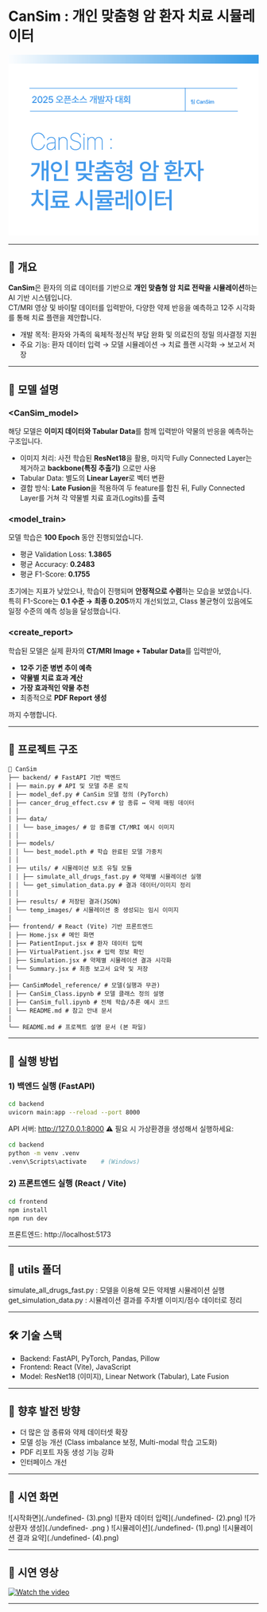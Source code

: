 # CanSim : 개인 맞춤형 암 환자 치료 시뮬레이터

![프로젝트 대표 이미지](./cover.png)

---

## 📌 개요
**CanSim**은 환자의 의료 데이터를 기반으로 **개인 맞춤형 암 치료 전략을 시뮬레이션**하는 AI 기반 시스템입니다.  
CT/MRI 영상 및 바이탈 데이터를 입력받아, 다양한 약제 반응을 예측하고 12주 시각화를 통해 치료 플랜을 제안합니다.  

- 개발 목적: 환자와 가족의 육체적·정신적 부담 완화 및 의료진의 정밀 의사결정 지원  
- 주요 기능: 환자 데이터 입력 → 모델 시뮬레이션 → 치료 플랜 시각화 → 보고서 저장  

---

## 🧠 모델 설명

### <CanSim_model>
해당 모델은 **이미지 데이터와 Tabular Data**를 함께 입력받아 약물의 반응을 예측하는 구조입니다.  
- 이미지 처리: 사전 학습된 **ResNet18**을 활용, 마지막 Fully Connected Layer는 제거하고 **backbone(특징 추출기)** 으로만 사용  
- Tabular Data: 별도의 **Linear Layer**로 벡터 변환  
- 결합 방식: **Late Fusion**을 적용하여 두 feature를 합친 뒤, Fully Connected Layer를 거쳐 각 약물별 치료 효과(Logits)를 출력  

### <model_train>
모델 학습은 **100 Epoch** 동안 진행되었습니다.  
- 평균 Validation Loss: **1.3865**  
- 평균 Accuracy: **0.2483**  
- 평균 F1-Score: **0.1755**  

초기에는 지표가 낮았으나, 학습이 진행되며 **안정적으로 수렴**하는 모습을 보였습니다.  
특히 F1-Score는 **0.1 수준 → 최종 0.205**까지 개선되었고, Class 불균형이 있음에도 일정 수준의 예측 성능을 달성했습니다.  

### <create_report>
학습된 모델은 실제 환자의 **CT/MRI Image + Tabular Data**를 입력받아,  
- **12주 기준 병변 추이 예측**  
- **약물별 치료 효과 계산**  
- **가장 효과적인 약물 추천**  
- 최종적으로 **PDF Report 생성**  

까지 수행합니다. 

---

## 📂 프로젝트 구조

```plaintext
📂 CanSim
├── backend/ # FastAPI 기반 백엔드
│ ├── main.py # API 및 모델 추론 로직
│ ├── model_def.py # CanSim 모델 정의 (PyTorch)
│ ├── cancer_drug_effect.csv # 암 종류 ↔ 약제 매핑 데이터
│ │
│ ├── data/
│ │ └── base_images/ # 암 종류별 CT/MRI 예시 이미지
│ │
│ ├── models/
│ │ └── best_model.pth # 학습 완료된 모델 가중치
│ │
│ ├── utils/ # 시뮬레이션 보조 유틸 모듈
│ │ ├── simulate_all_drugs_fast.py # 약제별 시뮬레이션 실행
│ │ └── get_simulation_data.py # 결과 데이터/이미지 정리
│ │
│ ├── results/ # 저장된 결과(JSON)
│ └── temp_images/ # 시뮬레이션 중 생성되는 임시 이미지
│
├── frontend/ # React (Vite) 기반 프론트엔드
│ ├── Home.jsx # 메인 화면
│ ├── PatientInput.jsx # 환자 데이터 입력
│ ├── VirtualPatient.jsx # 입력 정보 확인
│ ├── Simulation.jsx # 약제별 시뮬레이션 결과 시각화
│ └── Summary.jsx # 최종 보고서 요약 및 저장
│
├── CanSimModel_reference/ # 모델(실행과 무관)
│ ├── CanSim_Class.ipynb # 모델 클래스 정의 설명
│ ├── CanSim_full.ipynb # 전체 학습/추론 예시 코드
│ └── README.md # 참고 안내 문서
│
└── README.md # 프로젝트 설명 문서 (본 파일)
```
---

## 🚀 실행 방법

### 1) 백엔드 실행 (FastAPI)
```bash
cd backend
uvicorn main:app --reload --port 8000
```
API 서버: http://127.0.0.1:8000
⚠️ 필요 시 가상환경을 생성해서 실행하세요:
```bash
cd backend
python -m venv .venv
.venv\Scripts\activate    # (Windows)
```

### 2) 프론트엔드 실행 (React / Vite)
```bash
cd frontend
npm install
npm run dev
```
프론트엔드: http://localhost:5173

---
## 🔧 utils 폴더
simulate_all_drugs_fast.py : 모델을 이용해 모든 약제별 시뮬레이션 실행
get_simulation_data.py : 시뮬레이션 결과를 주차별 이미지/점수 데이터로 정리

---
## 🛠 기술 스택
- Backend: FastAPI, PyTorch, Pandas, Pillow
- Frontend: React (Vite), JavaScript
- Model: ResNet18 (이미지), Linear Network (Tabular), Late Fusion

---
## 🔮 향후 발전 방향
- 더 많은 암 종류와 약제 데이터셋 확장
- 모델 성능 개선 (Class imbalance 보정, Multi-modal 학습 고도화)
- PDF 리포트 자동 생성 기능 강화
- 인터페이스 개선

---

## 📸 시연 화면

![시작화면](./undefined- (3).png)
![환자 데이터 입력](./undefined- (2).png)
![가상환자 생성](./undefined- .png )
![시뮬레이션](./undefined- (1).png)
![시뮬레이션 결과 요약](./undefined- (4).png)

---
## 🎥 시연 영상
[![Watch the video](https://img.youtube.com/vi/AZa5saE7sR8/0.jpg)](https://youtu.be/AZa5saE7sR8)

---



